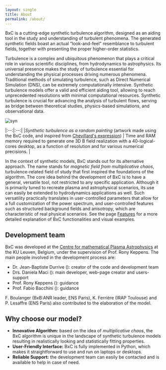 ```yaml
---
layout: single
title: About
permalink: /about/
---
```

BxC is a cutting-edge synthetic turbulence algorithm, designed as an aiding tool in the study and understanding of turbulent phenomena. The generated synthetic fields boast an actual “look-and-feel” resemblance to turbulent fields, together with presenting the proper higher-order statistics.

Turbulence is a complex and ubiquitous phenomenon that plays a critical role in various scientific disciplines, from hydrodynamics to astrophysics. Its universal presence makes the study of turbulence essential for understanding the physical processes driving numerous phenomena. Traditional methods of simulating turbulence, such as Direct Numerical Simulation (DNS), can be extremely computationally intensive. Synthetic turbulence models offer a valid and efficient aiding tool, allowing to reach unprecedented resolutions with minimal computational resources. Synthetic turbulence is crucial for advancing the analysis of turbulent flows, serving as bridge between theoretical studies, physics-based simulations, and observational data.


![syn](/assets/images/couple.png)


|:--:|:--:|
|*Synthetic turbulence as a random painting* (artwork made using the BxC code, and inspired from [Chevillard's expression](https://theses.hal.science/tel-01212057)) | Time and RAM memory required to generate one 3D B field realization with a 40-logical-cores desktop, as a function of resolution and for various numerical precisions. |


In the context of synthetic models, BxC stands out for its alternative approach. The name stands for *magnetic field from multiplicative chaos*, turbulence-related field of study that first inspired the foundations of the algorithm. The core idea behind the development of BxC is to have a general, versatile tool, not restricted to any specific application. Although it is primarily tuned to recreate plasma and astrophysical scenarios, its use can easily be extended to hydrodynamics applications as well. Such versatility practically translates in user-controlled parameters that allow for a full customization of the power spectrum, and user-controlled features such as structured background fields and anisotropy, which are characteristic of real physical scenarios.
See the page [Features](/features.markdown) for a more detailed explanation of BxC functionalities and visual examples.  


## Development team
BxC was developed at the [Centre for mathematical Plasma Astrophysics](https://wis.kuleuven.be/CmPA) at the KU Leuven, Belgium, under the supervision of Prof. Rony Keppens. The main people involved in the development process are:
- Dr. Jean-Baptiste Durrive  ([<i class="fas fa-envelope" aria-hidden="true"></i>](mailto:jdurrive@irap.omp.eu)): creator of the code and development team
- Drs. Daniela Maci ([<i class="fas fa-envelope" aria-hidden="true"></i>](mailto:daniela.maci@kuleuven.be)): main developer, web-page creator and users-support
- Prof. Rony Keppens ([<i class="fas fa-envelope" aria-hidden="true"></i>](mailto:rony.keppens@kuleuven.be)): guidance
- Prof. Fabio Bacchini ([<i class="fas fa-envelope" aria-hidden="true"></i>](mailto:fabio.bacchini@kuleuven.be)): guidance

F. Boulanger (BxB:ANR leader, ENS Paris), K. Ferrière (IRAP Toulouse) and P. Lesaffre (ENS Paris) also contributed to the elaboration of the model. 

## Why choose our model? 
- **Innovative Algorithm:** based on the idea of *multiplicative chaos*, the BxC algorithm is unique in the landscape of synthetic turbulence models resulting in realistically looking and statistically fitting properties.
- **User-Friendly Interface:**  BxC is fully implemented in Python, which makes it straightforward to use and run on laptops or desktops.
- **Reliable Support:** the development team can easily be contacted and is available to help in case of need.
